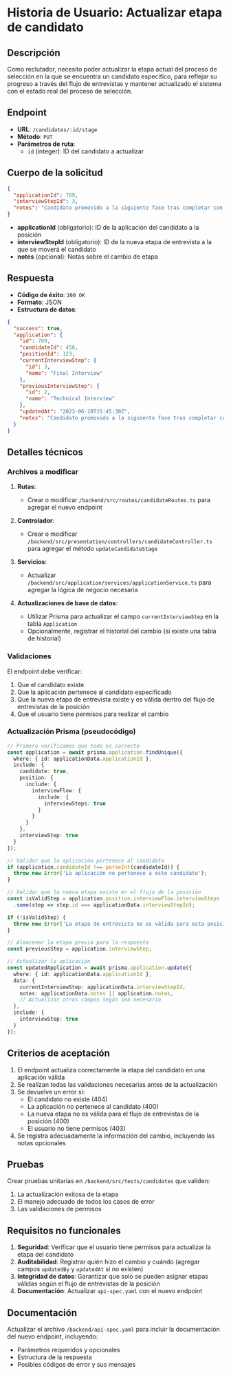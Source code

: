 # Historia de Usuario: Actualizar etapa de candidato

## Descripción
Como reclutador, necesito poder actualizar la etapa actual del proceso de selección en la que se encuentra un candidato específico, para reflejar su progreso a través del flujo de entrevistas y mantener actualizado el sistema con el estado real del proceso de selección.

## Endpoint
- **URL**: `/candidates/:id/stage`
- **Método**: `PUT`
- **Parámetros de ruta**:
  - `id` (integer): ID del candidato a actualizar

## Cuerpo de la solicitud
```json
{
  "applicationId": 789,
  "interviewStepId": 3,
  "notes": "Candidato promovido a la siguiente fase tras completar con éxito la entrevista técnica"
}
```

- **applicationId** (obligatorio): ID de la aplicación del candidato a la posición
- **interviewStepId** (obligatorio): ID de la nueva etapa de entrevista a la que se moverá el candidato
- **notes** (opcional): Notas sobre el cambio de etapa

## Respuesta
- **Código de éxito**: `200 OK`
- **Formato**: JSON
- **Estructura de datos**:
```json
{
  "success": true,
  "application": {
    "id": 789,
    "candidateId": 456,
    "positionId": 123,
    "currentInterviewStep": {
      "id": 3,
      "name": "Final Interview"
    },
    "previousInterviewStep": {
      "id": 2,
      "name": "Technical Interview"
    },
    "updatedAt": "2023-06-10T15:45:30Z",
    "notes": "Candidato promovido a la siguiente fase tras completar con éxito la entrevista técnica"
  }
}
```

## Detalles técnicos

### Archivos a modificar
1. **Rutas**:
   - Crear o modificar `/backend/src/routes/candidateRoutes.ts` para agregar el nuevo endpoint

2. **Controlador**:
   - Crear o modificar `/backend/src/presentation/controllers/candidateController.ts` para agregar el método `updateCandidateStage`

3. **Servicios**:
   - Actualizar `/backend/src/application/services/applicationService.ts` para agregar la lógica de negocio necesaria

4. **Actualizaciones de base de datos**:
   - Utilizar Prisma para actualizar el campo `currentInterviewStep` en la tabla `Application`
   - Opcionalmente, registrar el historial del cambio (si existe una tabla de historial)

### Validaciones
El endpoint debe verificar:
1. Que el candidato existe
2. Que la aplicación pertenece al candidato especificado
3. Que la nueva etapa de entrevista existe y es válida dentro del flujo de entrevistas de la posición
4. Que el usuario tiene permisos para realizar el cambio

### Actualización Prisma (pseudocódigo)
```typescript
// Primero verificamos que todo es correcto
const application = await prisma.application.findUnique({
  where: { id: applicationData.applicationId },
  include: {
    candidate: true,
    position: {
      include: {
        interviewFlow: {
          include: {
            interviewSteps: true
          }
        }
      }
    },
    interviewStep: true
  }
});

// Validar que la aplicación pertenece al candidato
if (application.candidateId !== parseInt(candidateId)) {
  throw new Error('La aplicación no pertenece a este candidato');
}

// Validar que la nueva etapa existe en el flujo de la posición
const isValidStep = application.position.interviewFlow.interviewSteps
  .some(step => step.id === applicationData.interviewStepId);

if (!isValidStep) {
  throw new Error('La etapa de entrevista no es válida para esta posición');
}

// Almacenar la etapa previa para la respuesta
const previousStep = application.interviewStep;

// Actualizar la aplicación
const updatedApplication = await prisma.application.update({
  where: { id: applicationData.applicationId },
  data: {
    currentInterviewStep: applicationData.interviewStepId,
    notes: applicationData.notes || application.notes,
    // Actualizar otros campos según sea necesario
  },
  include: {
    interviewStep: true
  }
});
```

## Criterios de aceptación
1. El endpoint actualiza correctamente la etapa del candidato en una aplicación válida
2. Se realizan todas las validaciones necesarias antes de la actualización
3. Se devuelve un error si:
   - El candidato no existe (404)
   - La aplicación no pertenece al candidato (400)
   - La nueva etapa no es válida para el flujo de entrevistas de la posición (400)
   - El usuario no tiene permisos (403)
4. Se registra adecuadamente la información del cambio, incluyendo las notas opcionales

## Pruebas
Crear pruebas unitarias en `/backend/src/tests/candidates` que validen:
1. La actualización exitosa de la etapa
2. El manejo adecuado de todos los casos de error
3. Las validaciones de permisos

## Requisitos no funcionales
1. **Seguridad**: Verificar que el usuario tiene permisos para actualizar la etapa del candidato
2. **Auditabilidad**: Registrar quién hizo el cambio y cuándo (agregar campos `updatedBy` y `updatedAt` si no existen)
3. **Integridad de datos**: Garantizar que solo se pueden asignar etapas válidas según el flujo de entrevistas de la posición
4. **Documentación**: Actualizar `api-spec.yaml` con el nuevo endpoint

## Documentación
Actualizar el archivo `/backend/api-spec.yaml` para incluir la documentación del nuevo endpoint, incluyendo:
- Parámetros requeridos y opcionales
- Estructura de la respuesta
- Posibles códigos de error y sus mensajes 